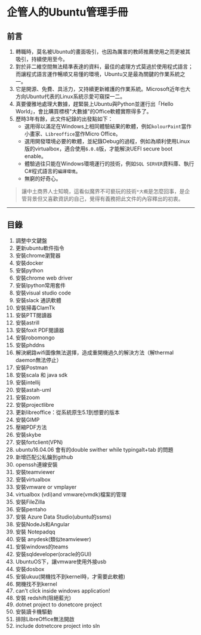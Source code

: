 # 企管人的Ubuntu管理手冊

## 前言

1. 轉職時，莫名被Ubuntu的畫面吸引，也因為厲害的教師推薦使用之而更被其吸引，持續使用至今。
2. 對於非二維空間無法精準表達的資料，最佳的處理方式莫過於使用程式語言；而讓程式語言運作暢順又易懂的環境，Ubuntu又是最為關鍵的作業系統之一。
3. 它是開源、免費、具活力，又持續更新維護的作業系統。Microsoft近年也大方向Ubuntu代表的Linux系統示愛可窺探一二。
4. 真要優雅地處理大數據，趕緊裝上Ubuntu與Python並運行出「Hello World」，會比購買標榜"大數據"的Office軟體實際得多了。
5. 歷時3年有餘，此文件紀錄的出發點如下：
    - 選用得以滿足在Windows上相同體驗結果的軟體，例如`kolourPaint`當作小畫家、`Libreoffice`當作Micro Office。
   - 選用開發環境必要的軟體，並紀錄Debug的過程，例如為順利使用Linux版的virtualbox，適合使用`6.0.8`版，才能解決UEFI secure boot enable。
   - 體驗過往只能在Windows環境運行的技術，例如`SQL SERVER`資料庫、執行C#程式語言的`編譯環境`。
   - 無窮的好奇心。

> 讓中土商界人士知曉，這看似魔界不可褻玩的技術`*大概`是怎麼回事，是企管背景但又喜歡資訊的自己，覺得有義務把此文件的內容釋出的初衷。
----
## 目錄

1. 調整中文鍵盤
2.  更新ubuntu軟件指令
3.  安裝chrome瀏覽器
4.  安裝docker 
5.  安裝python 
6.  安裝chrome web driver
7.  安裝Ipython常用套件
8.  安裝visual studio code
9.  安裝slack 通訊軟體
10. 安裝掃毒ClamTk
11. 安裝PTT閱讀器
12. 安裝astrill
13. 安裝foxit PDF閱讀器
14. 安裝robomongo
15. 安裝phddns
16. 解決網路wifi圖像無法選擇，造成重開機過久的解決方法（解thermal daemon無法停止）
17. 安裝Postman
18. 安裝scala 和 java sdk
19. 安裝intellij
20. 安裝astah-uml
21. 安裝zoom
22. 安裝projectlibre
23. 更新libreoffice：從系統原生5.1到想要的版本
24. 安裝GIMP
25. 壓縮PDF方法
26. 安裝skybe
27. 安裝fortclient(VPN)
28. ubuntu16.04.06 會有的double swither while typingalt+tab 的問題
29. 新增匹配公私鑰到github
30. openssh連線安裝
31. 安裝teamviewer
32. 安裝virtualbox
33. 安裝vmware or vmplayer
34. virtualbox (vdi)and vmware(vmdk)檔案的管理
35. 安裝FileZilla
36. 安裝pentaho
37. 安裝 Azure Data Studio(ubuntu的ssms)
38. 安裝NodeJs和Angular
39. 安裝 Notepadqq
40. 安裝 anydesk(類似teamviewer)
41. 安裝windows的teams
42. 安裝sqldeveloper(oracle的GUI)
43. UbuntuOS下，讓vmware使用外接usb
44. 安裝dosbox
45. 安裝ukuu(開機找不到kernel時，才需要此軟體)
46. 開機找不到kernel
47. can’t click inside windows application!
48. 安裝 redshift(阻絕藍光)
49. dotnet project to donetcore project
50. 安裝讀卡機驅動
51. 排除LibreOffice無法開啟
52. include dotnetcore project into sln







